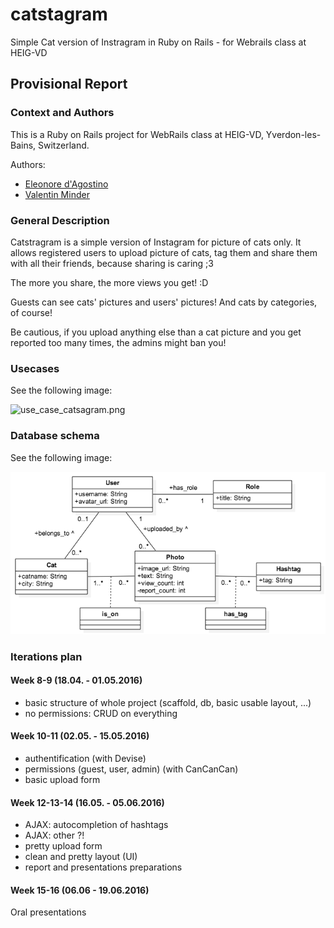 # catstagram
Simple Cat version of Instragram in Ruby on Rails - for Webrails class at HEIG-VD

## Provisional Report

### Context and Authors
This is a Ruby on Rails project for WebRails class at HEIG-VD, Yverdon-les-Bains, Switzerland.

Authors:

 - [Eleonore d'Agostino](http://github.com/paranoodle)
 - [Valentin Minder](http://github.com/ValentinMinder)

### General Description

Catstragram is a simple version of Instagram for picture of cats only. It allows registered users to upload picture of cats, tag them and share them with all their friends, because sharing is caring ;3 

The more you share, the more views you get! :D

Guests can see cats' pictures and users' pictures! And cats by categories, of course!

Be cautious, if you upload anything else than a cat picture and you get reported too many times, the admins might ban you!

### Usecases

See the following image:

![use_case_catsagram.png](use_case_catsagram.png)

### Database schema

See the following image:

![db_schema_catstagram.png](db_schema_catstagram.png)

### Iterations plan

#### Week 8-9 (18.04. - 01.05.2016)

- basic structure of whole project (scaffold, db, basic usable layout, ...)
- no permissions: CRUD on everything

#### Week 10-11 (02.05. - 15.05.2016)

- authentification (with Devise)
- permissions (guest, user, admin) (with CanCanCan)
- basic upload form

#### Week 12-13-14 (16.05. - 05.06.2016)

- AJAX: autocompletion of hashtags
- AJAX: other ?!
- pretty upload form
- clean and pretty layout (UI)
- report and presentations preparations

#### Week 15-16 (06.06 - 19.06.2016)

Oral presentations
